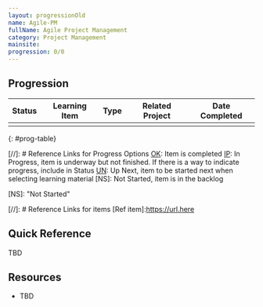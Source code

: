 ```yaml
---
layout: progressionOld
name: Agile-PM
fullName: Agile Project Management
category: Project Management
mainsite: 
progression: 0/0
---
```


## Progression

| Status | Learning Item | Type  | Related Project | Date Completed |
| :----: | ------------- | :---: | --------------- | -------------- |
|        |               |       |                 |                |
{: #prog-table}

[//]: # Reference Links for Progress Options
[OK]: Item is completed
[IP]: In Progress, item is underway but not finished. If there is a way to indicate progress, include in Status
[UN]: Up Next, item to be started next when selecting learning material
[NS]: Not Started, item is in the backlog

[OK]: {{site.baseurl}}/assets/images/icons/check-circle-outline.svg "Complete"
[IP]: {{site.baseurl}}/assets/images/icons/cog.svg "In progress"
[UN]: {{site.baseurl}}/assets/images/icons/update.svg "Up next"
[NS]: "Not Started"

[//]: # Reference Links for items
[Ref item]:https://url.here

## Quick Reference

TBD

## Resources

- TBD